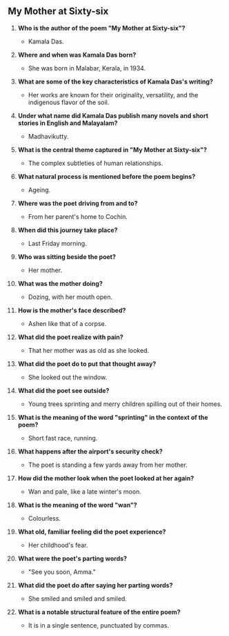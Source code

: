 ## My Mother at Sixty-six

1.  **Who is the author of the poem "My Mother at Sixty-six"?**
    *   Kamala Das.

2.  **Where and when was Kamala Das born?**
    *   She was born in Malabar, Kerala, in 1934.

3.  **What are some of the key characteristics of Kamala Das's writing?**
    *   Her works are known for their originality, versatility, and the indigenous flavor of the soil.

4.  **Under what name did Kamala Das publish many novels and short stories in English and Malayalam?**
    *   Madhavikutty.

5.  **What is the central theme captured in "My Mother at Sixty-six"?**
    *   The complex subtleties of human relationships.

6.  **What natural process is mentioned before the poem begins?**
    *   Ageing.

7.  **Where was the poet driving from and to?**
    *   From her parent's home to Cochin.

8.  **When did this journey take place?**
    *   Last Friday morning.

9.  **Who was sitting beside the poet?**
    *   Her mother.

10. **What was the mother doing?**
    *   Dozing, with her mouth open.

11. **How is the mother's face described?**
    *   Ashen like that of a corpse.

12. **What did the poet realize with pain?**
    *   That her mother was as old as she looked.

13. **What did the poet do to put that thought away?**
    *   She looked out the window.

14. **What did the poet see outside?**
    *   Young trees sprinting and merry children spilling out of their homes.

15. **What is the meaning of the word "sprinting" in the context of the poem?**
    *   Short fast race, running.

16. **What happens after the airport's security check?**
    *   The poet is standing a few yards away from her mother.

17. **How did the mother look when the poet looked at her again?**
    *   Wan and pale, like a late winter's moon.

18. **What is the meaning of the word "wan"?**
    *   Colourless.

19. **What old, familiar feeling did the poet experience?**
    *   Her childhood's fear.

20. **What were the poet's parting words?**
    *   "See you soon, Amma."

21. **What did the poet do after saying her parting words?**
    *   She smiled and smiled and smiled.

22. **What is a notable structural feature of the entire poem?**
    *   It is in a single sentence, punctuated by commas.
